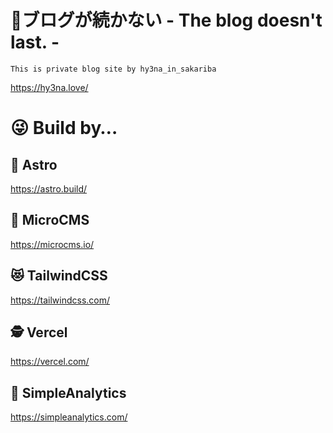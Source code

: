 # 🥦ブログが続かない - The blog doesn't last. -


```
This is private blog site by hy3na_in_sakariba
```

https://hy3na.love/


# 😜 Build by…
## 🚀 Astro
https://astro.build/
## 🐞 MicroCMS
https://microcms.io/
## 😻 TailwindCSS
https://tailwindcss.com/
## 🕵 Vercel
https://vercel.com/
## 💨 SimpleAnalytics
https://simpleanalytics.com/